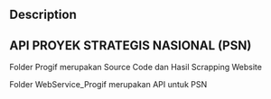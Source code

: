 ## Description
## API PROYEK STRATEGIS NASIONAL (PSN)

Folder Progif merupakan Source Code dan Hasil Scrapping Website

Folder WebService_Progif merupakan API untuk PSN
